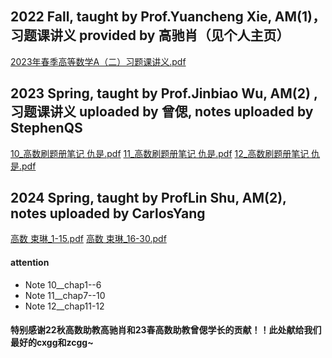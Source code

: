 ## 2022 Fall, taught by Prof.Yuancheng Xie, AM(1)，习题课讲义 provided by 高驰肖（见个人主页）

[2023年春季高等数学A（二）习题课讲义.pdf](https://ghproxy.wjsphy.top/https://raw.githubusercontent.com/StephenQSstarThomas/Lecture-Notes/main/高等数学/2023年春季高等数学A（二）习题课讲义.pdf)

## 2023 Spring, taught by Prof.Jinbiao Wu, AM(2) ,习题课讲义 uploaded by 曾偲, notes uploaded by StephenQS

[10_高数刷题册笔记 仇是.pdf](https://ghproxy.wjsphy.top/https://raw.githubusercontent.com/StephenQSstarThomas/Lecture-Notes/main/高等数学/10_高数刷题册笔记%20仇是.pdf)
[11_高数刷题册笔记 仇是.pdf](https://ghproxy.wjsphy.top/https://raw.githubusercontent.com/StephenQSstarThomas/Lecture-Notes/main/高等数学/11_高数刷题册笔记%20仇是.pdf)
[12_高数刷题册笔记 仇是.pdf](https://ghproxy.wjsphy.top/https://raw.githubusercontent.com/StephenQSstarThomas/Lecture-Notes/main/高等数学/12_高数刷题册笔记%20仇是.pdf)

## 2024 Spring, taught by ProfLin Shu, AM(2), notes uploaded by CarlosYang

[高数 束琳_1-15.pdf](https://ghproxy.wjsphy.top/https://raw.githubusercontent.com/StephenQSstarThomas/Lecture-Notes/main/高等数学/高数%20束琳/高数%20束琳_1-15.pdf)
[高数 束琳_16-30.pdf](https://ghproxy.wjsphy.top/https://raw.githubusercontent.com/StephenQSstarThomas/Lecture-Notes/main/高等数学/高数%20束琳/高数%20束琳_16-30.pdf)

#### attention
 - Note 10__chap1--6
 - Note 11__chap7--10
 - Note 12__chap11-12

#### 特别感谢22秋高数助教高驰肖和23春高数助教曾偲学长的贡献！！此处献给我们最好的cxgg和zcgg~
